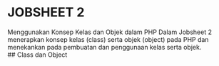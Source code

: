 <h1>JOBSHEET 2</h1>
Menggunakan Konsep Kelas dan Objek dalam PHP
Dalam Jobsheet 2 menerapkan konsep kelas (class) serta objek (object) pada PHP dan menekankan pada pembuatan dan penggunaan kelas serta objek.<br>
## Class dan Object
